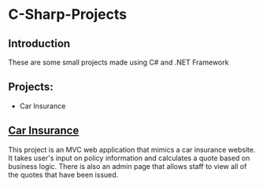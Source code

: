 # C-Sharp-Projects

## Introduction
These are some small projects made using C# and .NET Framework
## Projects:

* Car Insurance 
 

## [Car Insurance]()
This project is an MVC web application that mimics a car insurance website. It takes user's input
on policy information and calculates a quote based on business logic. There is also an admin
page that allows staff to view all of the quotes that have been issued.
